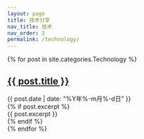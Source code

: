 ```yaml
---
layout: page
title: 技术分享
nav_title: 技术
nav_order: 2
permalink: /technology/
---
```


{% for post in site.categories.Technology %}
  <article class="post-entry">
    <h2><a href="{{ post.url | relative_url }}">{{ post.title }}</a></h2>
    <div class="post-meta">{{ post.date | date: "%Y年%-m月%-d日" }}</div>
    {% if post.excerpt %}
      <div class="post-excerpt">{{ post.excerpt }}</div>
    {% endif %}
  </article>
{% endfor %}

